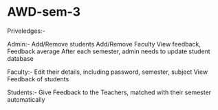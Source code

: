 # AWD-sem-3
Priveledges:-

Admin:- 
Add/Remove students
Add/Remove Faculty
View feedback, Feedback average
After each semester, admin needs to update student database

Faculty:-
Edit their details, including password, semester, subject
View Feedback of students

Students:-
Give Feedback to the Teachers, matched with their semester automatically 
